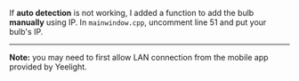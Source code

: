 If **auto detection** is not working, I added a function to add the bulb **manually** using IP. In `mainwindow.cpp`, uncomment line 51 and put your bulb's IP.

---

**Note:** you may need to first allow LAN connection from the mobile app provided by Yeelight.
